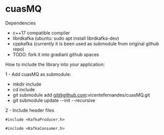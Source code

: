 # cuasMQ

Dependencies
- c++17 compatible compiler
- librdkafka (ubuntu: sudo apt install librdkafka-dev)
- cppkafka (currently it is been used as submodule from original github repo)
- TODO: fork it into gradiant github spaces


How to include the library into your application:

1 - Add cuasMQ as submodule:
- mkdir include 
- cd include
- git submodule add git@github.com:vicentefernandes/cuasMQ.git
- git submodule update --init --recursive

2 - Include header files

``#include <KafkaProducer.h>
``

``#include <KafkaConsumer.h>
``



